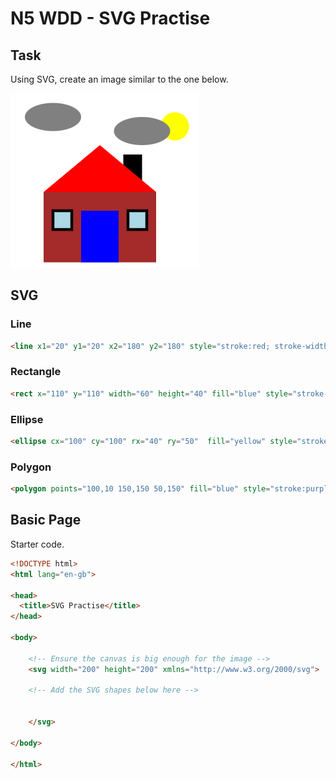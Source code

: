 # N5 WDD - SVG Practise

## Task

Using SVG, create an image similar to the one below.

![Example SVG image](assets/example.png "Example SVG image")

## SVG

### Line

``` html
<line x1="20" y1="20" x2="180" y2="180" style="stroke:red; stroke-width:2;" />
```

### Rectangle

``` html
<rect x="110" y="110" width="60" height="40" fill="blue" style="stroke-width:3; stroke:red;"/>
```

### Ellipse

``` html
<ellipse cx="100" cy="100" rx="40" ry="50"  fill="yellow" style="stroke:green; stroke-width:3;" />
```

### Polygon

``` html
<polygon points="100,10 150,150 50,150" fill="blue" style="stroke:purple; stroke-width:3;" />
```

## Basic Page

Starter code.

``` html
<!DOCTYPE html>
<html lang="en-gb">

<head>
  <title>SVG Practise</title>
</head>

<body>

    <!-- Ensure the canvas is big enough for the image -->
    <svg width="200" height="200" xmlns="http://www.w3.org/2000/svg">

    <!-- Add the SVG shapes below here -->


    </svg>

</body>

</html>
```
